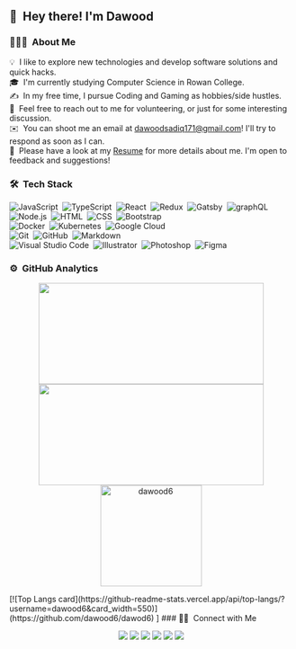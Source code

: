 ## 👋 &nbsp;Hey there! I'm Dawood

### 👨🏻‍💻 &nbsp;About Me

💡 &nbsp;I like to explore new technologies and develop software solutions and quick hacks.\
🎓 &nbsp;I'm currently studying Computer Science in Rowan College.\
✍️ &nbsp;In my free time, I pursue Coding and Gaming as hobbies/side hustles.\
💬 &nbsp;Feel free to reach out to me for volunteering, or just for some interesting discussion.\
✉️ &nbsp;You can shoot me an email at dawoodsadiq171@gmail.com! I'll try to respond as soon as I can.\
📄 &nbsp;Please have a look at my [Resume](https://drive.google.com/file/d/1nn-w6_7g24KtrEl3i-aQz5RqZi_R4W0X/view) for more details about me. I'm open to feedback and suggestions!

### 🛠 &nbsp;Tech Stack

![JavaScript](https://img.shields.io/badge/-JavaScript-333333?style=flat&logo=javascript)&nbsp;
![TypeScript](https://img.shields.io/badge/-TypeScript-333333?style=flat&logo=typeScript&logoColor=007acc)&nbsp;
![React](https://img.shields.io/badge/-React-333333?style=flat&logo=react)&nbsp;
![Redux](https://img.shields.io/badge/-Redux-333333?style=flat&logo=redux&logoColor=7248b6)&nbsp;
![Gatsby](https://img.shields.io/badge/-Gatsby-333333?style=flat&logo=gatsby&logoColor=633194)&nbsp;
![graphQL](https://img.shields.io/badge/-graphQl-333333?style=flat&logo=graphql&logoColor=de33a6)&nbsp;
![Node.js](https://img.shields.io/badge/-Node.js-333333?style=flat&logo=node.js)&nbsp;
![HTML](https://img.shields.io/badge/-HTML-333333?style=flat&logo=HTML5)&nbsp;
![CSS](https://img.shields.io/badge/-CSS-333333?style=flat&logo=CSS3&logoColor=1572B6)&nbsp;
![Bootstrap](https://img.shields.io/badge/-Bootstrap-333333?style=flat&logo=bootstrap&logoColor=563D7C)\
![Docker](https://img.shields.io/badge/-Docker-333333?style=flat&logo=docker)&nbsp;
![Kubernetes](https://img.shields.io/badge/-Kubernetes-333333?style=flat&logo=kubernetes)&nbsp;
![Google Cloud](https://img.shields.io/badge/-Google%20Cloud-333333?style=flat&logo=google%20cloud)&nbsp;\
![Git](https://img.shields.io/badge/-Git-333333?style=flat&logo=git)&nbsp;
![GitHub](https://img.shields.io/badge/-GitHub-333333?style=flat&logo=github)&nbsp;
![Markdown](https://img.shields.io/badge/-Markdown-333333?style=flat&logo=markdown)\
![Visual Studio Code](https://img.shields.io/badge/-Visual%20Studio%20Code-333333?style=flat&logo=visual-studio-code&logoColor=007ACC)&nbsp;
![Illustrator](https://img.shields.io/badge/-Illustrator-333333?style=flat&logo=adobe-illustrator)&nbsp;
![Photoshop](https://img.shields.io/badge/-Photoshop-333333?style=flat&logo=adobe-photoshop)&nbsp;
![Figma](https://img.shields.io/badge/-Figma-333333?style=flat&logo=figma)&nbsp;


### ⚙️ &nbsp;GitHub Analytics

<p align="center">
<a href="https://github.com/dawood6">
  <img height="180em" width="400rem" src="https://github-readme-stats-eight-theta.vercel.app/api?username=dawood6&show_icons=true&theme=react&include_all_commits=true&count_private=true"/>
  <img height="180em" width="400rem" src="https://github-readme-stats-eight-theta.vercel.app/api/top-langs/?username=dawood6&layout=compact&langs_count=8&theme=react"/>
  <img height="180em" src="https://github-readme-streak-stats.herokuapp.com/?user=dawood6&&theme=react"  alt="dawood6" />
</a>
</p>
[![Top Langs card](https://github-readme-stats.vercel.app/api/top-langs/?username=dawood6&card_width=550)](https://github.com/dawood6/dawod6)
]
### 🤝🏻 &nbsp;Connect with Me

<p align="center">
<a href="dawoodsadiq.com"><img src="https://img.shields.io/badge/-DevFolio-3423A6?style=flat-square&logo=Google-Chrome&logoColor=white"/></a>
<a href="https://www.linkedin.com/in/dawood-sadiq-739178199/"><img src="https://img.shields.io/badge/-Dawood%20Sadiq-0077B5?style=flat-square&logo=Linkedin&logoColor=white"/></a>
<a href="mailto:dawoodsadiq171@gmail.com"><img src="https://img.shields.io/badge/-dawoodsadiq171@gmail.com-D14836?style=flat-square&logo=Gmail&logoColor=white"/></a>
<a href="https://www.instagram.com/dawoodsadiq06/"><img src="https://img.shields.io/badge/-@dawoodsadiq06-E4405F?style=flat-square&logo=Instagram&logoColor=white"/></a>
<a href="https://www.facebook.com/daudsadiq.daud"><img src="https://img.shields.io/badge/-Dawood%20Sadiq-1877F2?style=flat-square&logo=Facebook&logoColor=white"/></a>
<a href="https://www.fiverr.com/dawood69"><img src="https://img.shields.io/badge/-@dawood69-1dbf73?style=flat-square&logo=Fiverr&logoColor=white"/></a>
</p>
